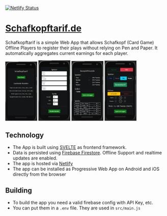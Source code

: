 [![Netlify Status](https://api.netlify.com/api/v1/badges/392e5d25-ce7a-4273-ade8-58dd65440e8a/deploy-status)](https://schafkopftarif.de)

# [Schafkopftarif.de](https://schafkopftarif.de)

Schafkopftarif is a simple Web App that allows Schafkopf (Card Game) Offline Players to register their plays without relying on Pen and Paper.
It automatically aggregates current earnings for each player.

<p>
  <img src="/docs/start.png" width="100" />
  <img src="/docs/newGame.png" width="100" />
  <img src="/docs/overview.png" width="100" /> 
  <img src="/docs/play.png" width="100" />
</p>


## Technology

- The App is built using [SVELTE](https://svelte.dev/) as frontend framework.
- Data is persisted using [Firebase Firestore](https://firebase.google.com). Offline Support and realtime updates are enabled.
- The app is hosted via [Netlify](https://www.netlify.com/)
- The app can be installed as Progressive Web App on Android and iOS directly from the browser

## Building
- To build the app you need a valid firebase config with API Key, etc.
- You can put them in a `.env` file. They are used in `src/main.js`